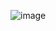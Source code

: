 ![image](https://github.com/Tuandev03/profile/assets/103433423/1fa6522f-b2bf-41df-ab70-3cb4f1cda07e)
